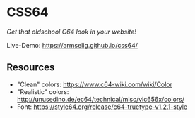 # CSS64

_Get that oldschool C64 look in your website!_

Live-Demo: <https://armselig.github.io/css64/>

## Resources

- "Clean" colors: <https://www.c64-wiki.com/wiki/Color>
- "Realistic" colors: <http://unusedino.de/ec64/technical/misc/vic656x/colors/>
- Font: <https://style64.org/release/c64-truetype-v1.2.1-style>
